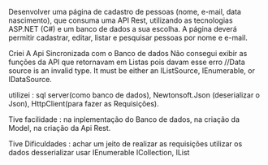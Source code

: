 Desenvolver uma página de cadastro de pessoas (nome, e-mail, data nascimento),
que consuma uma API Rest, utilizando as tecnologias ASP.NET (C#) e um banco de dados a sua escolha. A página deverá permitir cadastrar,
editar, listar e pesquisar pessoas por nome e e-mail.

Criei A Api Sincronizada com o Banco de dados
Não consegui exibir as funções da API que retornavam em Listas pois davam esse
erro //Data source is an invalid type. It must be either an IListSource, IEnumerable, or IDataSource.

utilizei :
sql server(como banco de dados),
Newtonsoft.Json (deserializar o Json),
HttpClient(para fazer as Requisições).

Tive facilidade : 
na inplementação do Banco de dados,
na criação da Model,
na criação da Api Rest.

Tive Dificuldades :
achar um jeito de realizar as requisições
utilizar os dados desserializar 
usar IEnumerable ICollection, IList